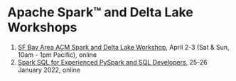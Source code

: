# Apache Spark™ and Delta Lake Workshops

1. [SF Bay Area ACM Spark and Delta Lake Workshop](2022-04-02-04.md), April 2-3 (Sat & Sun, 10am - 1pm Pacific), online
1. [Spark SQL for Experienced PySpark and SQL Developers](2022-02-15-16.md), 25-26 January 2022, online
